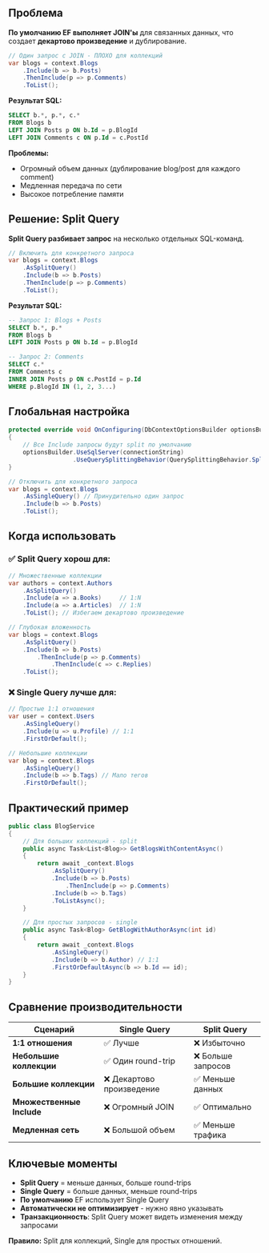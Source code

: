 ## Проблема

**По умолчанию EF выполняет JOIN'ы** для связанных данных, что создает **декартово произведение** и дублирование.

```csharp
// Один запрос с JOIN - ПЛОХО для коллекций
var blogs = context.Blogs
    .Include(b => b.Posts)
    .ThenInclude(p => p.Comments)
    .ToList();
```

**Результат SQL:**

```sql
SELECT b.*, p.*, c.*
FROM Blogs b
LEFT JOIN Posts p ON b.Id = p.BlogId  
LEFT JOIN Comments c ON p.Id = c.PostId
```

**Проблемы:**

- Огромный объем данных (дублирование blog/post для каждого comment)
- Медленная передача по сети
- Высокое потребление памяти

## Решение: Split Query

**Split Query разбивает запрос** на несколько отдельных SQL-команд.

```csharp
// Включить для конкретного запроса
var blogs = context.Blogs
    .AsSplitQuery()
    .Include(b => b.Posts)
    .ThenInclude(p => p.Comments)
    .ToList();
```

**Результат SQL:**

```sql
-- Запрос 1: Blogs + Posts
SELECT b.*, p.*
FROM Blogs b
LEFT JOIN Posts p ON b.Id = p.BlogId

-- Запрос 2: Comments
SELECT c.*
FROM Comments c
INNER JOIN Posts p ON c.PostId = p.Id
WHERE p.BlogId IN (1, 2, 3...)
```

## Глобальная настройка

```csharp
protected override void OnConfiguring(DbContextOptionsBuilder optionsBuilder)
{
    // Все Include запросы будут split по умолчанию
    optionsBuilder.UseSqlServer(connectionString)
                  .UseQuerySplittingBehavior(QuerySplittingBehavior.SplitQuery);
}

// Отключить для конкретного запроса
var blogs = context.Blogs
    .AsSingleQuery() // Принудительно один запрос
    .Include(b => b.Posts)
    .ToList();
```

## Когда использовать

### ✅ Split Query хорош для:

```csharp
// Множественные коллекции
var authors = context.Authors
    .AsSplitQuery()
    .Include(a => a.Books)     // 1:N
    .Include(a => a.Articles)  // 1:N  
    .ToList(); // Избегаем декартово произведение

// Глубокая вложенность
var blogs = context.Blogs
    .AsSplitQuery()
    .Include(b => b.Posts)
        .ThenInclude(p => p.Comments)
            .ThenInclude(c => c.Replies)
    .ToList();
```

### ❌ Single Query лучше для:

```csharp
// Простые 1:1 отношения
var user = context.Users
    .AsSingleQuery()
    .Include(u => u.Profile) // 1:1
    .FirstOrDefault();

// Небольшие коллекции
var blog = context.Blogs
    .AsSingleQuery()
    .Include(b => b.Tags) // Мало тегов
    .FirstOrDefault();
```

## Практический пример

```csharp
public class BlogService
{
    // Для больших коллекций - split
    public async Task<List<Blog>> GetBlogsWithContentAsync()
    {
        return await _context.Blogs
            .AsSplitQuery()
            .Include(b => b.Posts)
                .ThenInclude(p => p.Comments)
            .Include(b => b.Tags)
            .ToListAsync();
    }

    // Для простых запросов - single
    public async Task<Blog> GetBlogWithAuthorAsync(int id)
    {
        return await _context.Blogs
            .AsSingleQuery()
            .Include(b => b.Author) // 1:1
            .FirstOrDefaultAsync(b => b.Id == id);
    }
}
```

## Сравнение производительности

|Сценарий|Single Query|Split Query|
|---|---|---|
|**1:1 отношения**|✅ Лучше|❌ Избыточно|
|**Небольшие коллекции**|✅ Один round-trip|❌ Больше запросов|
|**Большие коллекции**|❌ Декартово произведение|✅ Меньше данных|
|**Множественные Include**|❌ Огромный JOIN|✅ Оптимально|
|**Медленная сеть**|❌ Большой объем|✅ Меньше трафика|

## Ключевые моменты

- **Split Query** = меньше данных, больше round-trips
- **Single Query** = больше данных, меньше round-trips
- **По умолчанию** EF использует Single Query
- **Автоматически не оптимизирует** - нужно явно указывать
- **Транзакционность**: Split Query может видеть изменения между запросами

**Правило:** Split для коллекций, Single для простых отношений.
